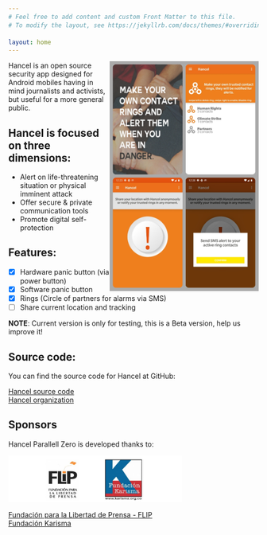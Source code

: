 ```yaml
---
# Feel free to add content and custom Front Matter to this file.
# To modify the layout, see https://jekyllrb.com/docs/themes/#overriding-theme-defaults

layout: home
---
```


<a href="https://github.com/HancelParallelZero/hancel_android/blob/master/screenshots/collage.jpg" target="_blank"><img src="https://raw.githubusercontent.com/HancelParallelZero/hancel_android/master/screenshots/collage.jpg" align="right" width="300" ></a>

Hancel is an open source security app designed for Android mobiles having in mind journalists and activists, but useful for a more general public.

## Hancel is focused on three dimensions:

- Alert on life-threatening situation or physical imminent attack
- Offer secure & private communication tools
- Promote digital self-protection

## Features:

- [X] Hardware panic button (via power button)
- [X] Software panic button
- [X] Rings (Circle of partners for alarms via SMS)
- [ ] Share current location and tracking

**NOTE**: Current version is only for testing, this is a Beta version, help us improve it!

## Source code:

You can find the source code for Hancel at GitHub:

[Hancel source code](https://github.com/HancelParallelZero/hancel_android)  
[Hancel organization](https://github.com/HancelParallelZero)

## Sponsors

Hancel Parallell Zero is developed thanks to:

<a href="https://github.com/HancelParallelZero/hancel_android/blob/master/screenshots/sponsors.jpg" target="_blank"><img src="https://raw.githubusercontent.com/HancelParallelZero/hancel_android/master/screenshots/sponsors.jpg" width="350"></a>

[Fundación para la Libertad de Prensa - FLIP](https://www.flip.org.co/)   
[Fundación Karisma](https://karisma.org.co/)



